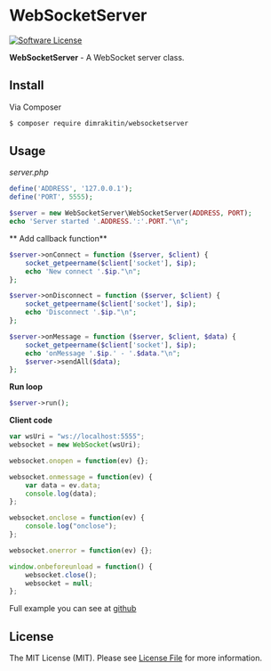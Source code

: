 # WebSocketServer

[![Software License](https://img.shields.io/badge/license-MIT-brightgreen.svg?style=flat-square)](LICENSE.md)

**WebSocketServer** - A WebSocket server class.

## Install

Via Composer

``` bash
$ composer require dimrakitin/websocketserver
```

## Usage

*server.php*

``` php
define('ADDRESS', '127.0.0.1');
define('PORT', 5555);

$server = new WebSocketServer\WebSocketServer(ADDRESS, PORT);
echo 'Server started '.ADDRESS.':'.PORT."\n";
```
** Add callback function**

``` php
$server->onConnect = function ($server, $client) {
    socket_getpeername($client['socket'], $ip);
    echo 'New connect '.$ip."\n";
};

$server->onDisconnect = function ($server, $client) {
    socket_getpeername($client['socket'], $ip);
    echo 'Disconnect '.$ip."\n";
};

$server->onMessage = function ($server, $client, $data) {
    socket_getpeername($client['socket'], $ip);
    echo 'onMessage '.$ip.' - '.$data."\n";
    $server->sendAll($data);
};
```

**Run loop**

``` php
$server->run();
```

**Client code**

``` javascript
var wsUri = "ws://localhost:5555";
websocket = new WebSocket(wsUri);

websocket.onopen = function(ev) {};

websocket.onmessage = function(ev) {
    var data = ev.data;
    console.log(data);
};

websocket.onclose = function(ev) {
    console.log("onclose");
};

websocket.onerror = function(ev) {};

window.onbeforeunload = function() {
    websocket.close();
    websocket = null;
};
```


Full example you can see at [github](https://github.com/Rakitin/WebSocketChat)


## License

The MIT License (MIT). Please see [License File](LICENSE.md) for more information.
